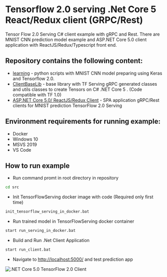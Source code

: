 # Tensorflow 2.0 serving .Net Core 5 React/Redux client (GRPC/Rest)
Tensor Flow 2.0 Serving C# client example with gRPC and Rest. There are MNIST CNN prediction model example and ASP.NET Core 5.0 client application with ReactJS/Redux/Typescript front end.

## Repository contains the following content:
- [learning](src/TrainingModel) - python scripts with MNIST CNN model preparing using Keras and Tensorflow 2.0.
- [ClientBaseLib](src/DotnetClient/TensorFlowServingClient) - base library with TF Serving gRPC generated classes and utils classes to create Tensors on C# .NET Core 5 . (Code compatible with TF 1.0)
- [ASP.NET Core 5.0/ ReactJS/Redux Client](src/DotnetClient/TensorFlowServingCSharpClientNet5) - SPA application gRPC/Rest clients for MNIST prediction TensorFlow 2.0 Serving 

## Environment requirements for running example:
- Docker 
- Windows 10
- MSVS 2019 
- VS Code

## How to run example
- Run command promt in root directory in repository
```sh
cd src
```

- Init TensorFlowServing docker image with code (Required only first time)
```sh
init_tensorflow_serving_in_docker.bat
```

- Run trained model in TensorFlowServing docker container
```sh
start run_serving_in_docker.bat
```

- Build and Run .Net Client Application
```sh
start run_client.bat
```

- Navigate to [http://localhost:5000/](http://localhost:5000/) and test prediction app

![.NET Core 5.0 TensorFlow 2.0 Client](https://user-images.githubusercontent.com/2061634/102206464-ba58ac00-3edd-11eb-8c57-6095091dec12.png)